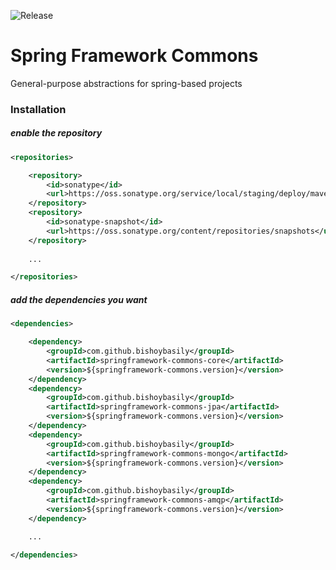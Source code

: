 ![Release](https://github.com/bishoybasily/springframework-commons/workflows/Release/badge.svg)

# Spring Framework Commons
General-purpose abstractions for spring-based projects

### Installation

##### enable the repository

```xml
<repositories>

    <repository>
        <id>sonatype</id>
        <url>https://oss.sonatype.org/service/local/staging/deploy/maven2/</url>
    </repository>
    <repository>
        <id>sonatype-snapshot</id>
        <url>https://oss.sonatype.org/content/repositories/snapshots</url>
    </repository>
    
    ...

</repositories>
```

##### add the dependencies you want

```xml
<dependencies>

    <dependency>
        <groupId>com.github.bishoybasily</groupId>
        <artifactId>springframework-commons-core</artifactId>
        <version>${springframework-commons.version}</version>
    </dependency>
    <dependency>
        <groupId>com.github.bishoybasily</groupId>
        <artifactId>springframework-commons-jpa</artifactId>
        <version>${springframework-commons.version}</version>
    </dependency>
    <dependency>
        <groupId>com.github.bishoybasily</groupId>
        <artifactId>springframework-commons-mongo</artifactId>
        <version>${springframework-commons.version}</version>
    </dependency>
    <dependency>
        <groupId>com.github.bishoybasily</groupId>
        <artifactId>springframework-commons-amqp</artifactId>
        <version>${springframework-commons.version}</version>
    </dependency>

    ...

</dependencies>
```




